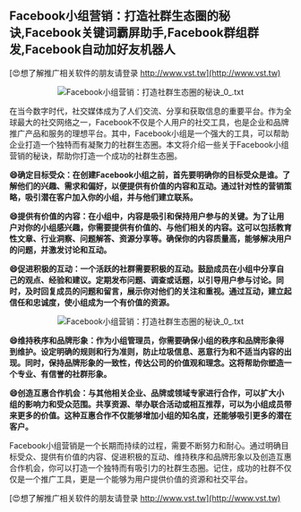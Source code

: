 ## **Facebook小组营销：打造社群生态圈的秘诀,Facebook关键词霸屏助手,Facebook群组群发,Facebook自动加好友机器人**

[😍想了解推广相关软件的朋友请登录 http://www.vst.tw](http://www.vst.tw)

 <center><img src="https://vst.tw/MP4/tuiguang/png/4.png" alt="Facebook小组营销：打造社群生态圈的秘诀_0_.txt"></center>

在当今数字时代，社交媒体成为了人们交流、分享和获取信息的重要平台。作为全球最大的社交网络之一，Facebook不仅是个人用户的社交工具，也是企业和品牌推广产品和服务的理想平台。其中，Facebook小组是一个强大的工具，可以帮助企业打造一个独特而有凝聚力的社群生态圈。本文将介绍一些关于Facebook小组营销的秘诀，帮助你打造一个成功的社群生态圈。

**😄确定目标受众：在创建Facebook小组之前，首先要明确你的目标受众是谁。了解他们的兴趣、需求和偏好，以便提供有价值的内容和互动。通过针对性的营销策略，吸引潜在客户加入你的小组，并与他们建立联系。**

**😄提供有价值的内容：在小组中，内容是吸引和保持用户参与的关键。为了让用户对你的小组感兴趣，你需要提供有价值的、与他们相关的内容。这可以包括教育性文章、行业洞察、问题解答、资源分享等。确保你的内容质量高，能够解决用户的问题，并激发讨论和互动。**

**😄促进积极的互动：一个活跃的社群需要积极的互动。鼓励成员在小组中分享自己的观点、经验和建议。定期发布问题、调查或话题，以引导用户参与讨论。同时，及时回复成员的问题和留言，展示你对他们的关注和重视。通过互动，建立起信任和忠诚度，使小组成为一个有价值的资源。**

 <center><img src="https://vst.tw/MP4/tuiguang/png/5.png" alt="Facebook小组营销：打造社群生态圈的秘诀_0_.txt"></center>

**😄维持秩序和品牌形象：作为小组管理员，你需要确保小组的秩序和品牌形象得到维护。设定明确的规则和行为准则，防止垃圾信息、恶意行为和不适当内容的出现。同时，保持品牌形象的一致性，传达公司的价值观和理念。这将帮助你塑造一个专业、有信誉的社群形象。**

**😄创造互惠合作机会：与其他相关企业、品牌或领域专家进行合作，可以扩大小组的影响力和受众范围。共享资源、举办联合活动或相互推荐，可以为小组成员带来更多的价值。这种互惠合作不仅能够增加小组的知名度，还能够吸引更多的潜在客户。**

Facebook小组营销是一个长期而持续的过程，需要不断努力和耐心。通过明确目标受众、提供有价值的内容、促进积极的互动、维持秩序和品牌形象以及创造互惠合作机会，你可以打造一个独特而有吸引力的社群生态圈。记住，成功的社群不仅仅是一个推广工具，更是一个能够为用户提供价值的资源和社交平台。

[😍想了解推广相关软件的朋友请登录 http://www.vst.tw](http://www.vst.tw)



